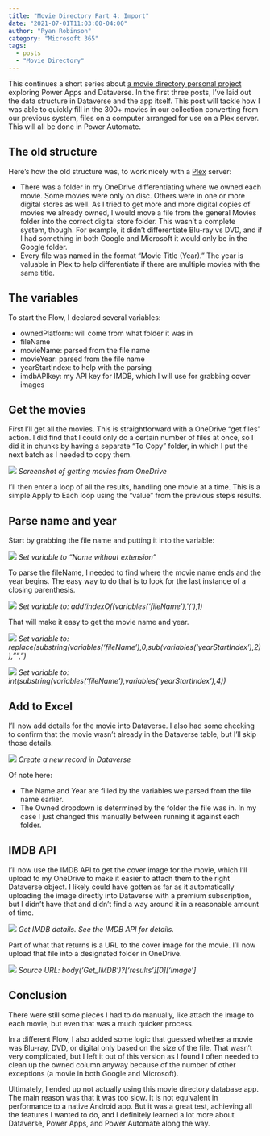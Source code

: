 ```yaml
---
title: "Movie Directory Part 4: Import"
date: "2021-07-01T11:03:00-04:00"
author: "Ryan Robinson"
category: "Microsoft 365"
tags:
  - posts
  - "Movie Directory"
---
```


This continues a short series about [a movie directory personal project](/tags/movie-directory/) exploring Power Apps and Dataverse. In the first three posts, I’ve laid out the data structure in Dataverse and the app itself. This post will tackle how I was able to quickly fill in the 300+ movies in our collection converting from our previous system, files on a computer arranged for use on a Plex server. This will all be done in Power Automate.

## The old structure

Here’s how the old structure was, to work nicely with a [Plex](https://www.plex.tv/) server:

- There was a folder in my OneDrive differentiating where we owned each movie. Some movies were only on disc. Others were in one or more digital stores as well. As I tried to get more and more digital copies of movies we already owned, I would move a file from the general Movies folder into the correct digital store folder. This wasn’t a complete system, though. For example, it didn’t differentiate Blu-ray vs DVD, and if I had something in both Google and Microsoft it would only be in the Google folder.
- Every file was named in the format “Movie Title (Year).” The year is valuable in Plex to help differentiate if there are multiple movies with the same title.

## The variables

To start the Flow, I declared several variables:

- ownedPlatform: will come from what folder it was in
- fileName
- movieName: parsed from the file name
- movieYear: parsed from the file name
- yearStartIndex: to help with the parsing
- imdbAPIkey: my API key for IMDB, which I will use for grabbing cover images

## Get the movies

First I’ll get all the movies. This is straightforward with a OneDrive “get files” action. I did find that I could only do a certain number of files at once, so I did it in chunks by having a separate “To Copy” folder, in which I put the next batch as I needed to copy them.

![](/assets/img/2021/06/Get-Movies.png)
_Screenshot of getting movies from OneDrive_

I’ll then enter a loop of all the results, handling one movie at a time. This is a simple Apply to Each loop using the “value” from the previous step’s results.

## Parse name and year

Start by grabbing the file name and putting it into the variable:

![](/assets/img/2021/06/fileName.png)
_Set variable to “Name without extension”_

To parse the fileName, I needed to find where the movie name ends and the year begins. The easy way to do that is to look for the last instance of a closing parenthesis.

![](/assets/img/2021/06/yearStartIndex.png)
_Set variable to: add(indexOf(variables(‘fileName’),'(‘),1)_

That will make it easy to get the movie name and year.

![](/assets/img/2021/06/movieName.png)
_Set variable to: replace(substring(variables(‘fileName’),0,sub(variables(‘yearStartIndex’),2)),””,”)_

![](/assets/img/2021/06/movieYear.png)
_Set variable to: int(substring(variables(‘fileName’),variables(‘yearStartIndex’),4))_

## Add to Excel

I’ll now add details for the movie into Dataverse. I also had some checking to confirm that the movie wasn’t already in the Dataverse table, but I’ll skip those details.

![](/assets/img/2021/06/CreateMovie.png)
_Create a new record in Dataverse_

Of note here:

- The Name and Year are filled by the variables we parsed from the file name earlier.
- The Owned dropdown is determined by the folder the file was in. In my case I just changed this manually between running it against each folder.

## IMDB API

I’ll now use the IMDB API to get the cover image for the movie, which I’ll upload to my OneDrive to make it easier to attach them to the right Dataverse object. I likely could have gotten as far as it automatically uploading the image directly into Dataverse with a premium subscription, but I didn’t have that and didn’t find a way around it in a reasonable amount of time.

![](/assets/img/2021/06/IMDB-API.png)
_Get IMDB details. See the IMDB API for details._

Part of what that returns is a URL to the cover image for the movie. I’ll now upload that file into a designated folder in OneDrive.

![](/assets/img/2021/06/Upload-Cover-to-OneDrive.png)
_Source URL: body(‘Get\_IMDB’)?\[‘results’\]\[0\]\[‘Image’\]_

## Conclusion

There were still some pieces I had to do manually, like attach the image to each movie, but even that was a much quicker process.

In a different Flow, I also added some logic that guessed whether a movie was Blu-ray, DVD, or digital only based on the size of the file. That wasn’t very complicated, but I left it out of this version as I found I often needed to clean up the owned column anyway because of the number of other exceptions (a movie in both Google and Microsoft).

Ultimately, I ended up not actually using this movie directory database app. The main reason was that it was too slow. It is not equivalent in performance to a native Android app. But it was a great test, achieving all the features I wanted to do, and I definitely learned a lot more about Dataverse, Power Apps, and Power Automate along the way.
